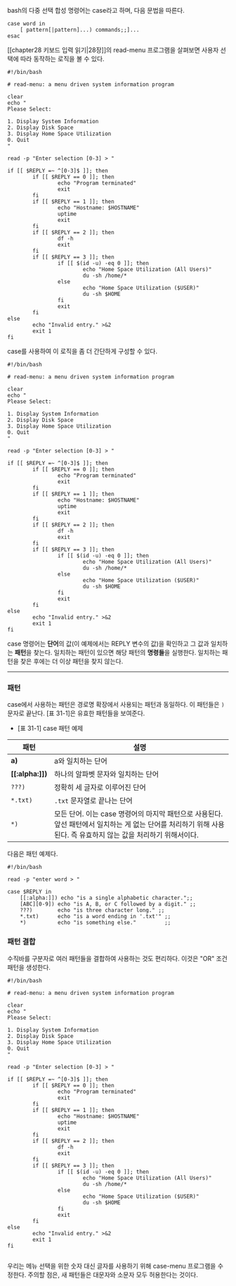 
bash의 다중 선택 합성 명령어는 case라고 하며, 다음 문법을 따른다.

```shell
case word in
	[ pattern[|pattern]...) commands;;]...
esac
```


[[chapter28 키보드 입력 읽기|28장]]의 read-menu 프로그램을 살펴보면 사용자 선택에 따라 동작하는 로직을 볼 수 있다.

```shell
#!/bin/bash

# read-menu: a menu driven system information program

clear
echo "
Please Select:

1. Display System Information
2. Display Disk Space
3. Display Home Space Utilization
0. Quit
"

read -p "Enter selection [0-3] > "

if [[ $REPLY =~ ^[0-3]$ ]]; then
        if [[ $REPLY == 0 ]]; then
                echo "Program terminated"
                exit
        fi
        if [[ $REPLY == 1 ]]; then
                echo "Hostname: $HOSTNAME"
                uptime
                exit
        fi
        if [[ $REPLY == 2 ]]; then
                df -h
                exit
        fi
        if [[ $REPLY == 3 ]]; then
                if [[ $(id -u) -eq 0 ]]; then
                        echo "Home Space Utilization (All Users)"
                        du -sh /home/*
                else
                        echo "Home Space Utilization ($USER)"
                        du -sh $HOME
                fi
                exit
        fi
else
        echo "Invalid entry." >&2
        exit 1
fi
```

case를 사용하여 이 로직을 좀 더 간단하게 구성할 수 있다.

```shell
#!/bin/bash

# read-menu: a menu driven system information program

clear
echo "
Please Select:

1. Display System Information
2. Display Disk Space
3. Display Home Space Utilization
0. Quit
"

read -p "Enter selection [0-3] > "

if [[ $REPLY =~ ^[0-3]$ ]]; then
        if [[ $REPLY == 0 ]]; then
                echo "Program terminated"
                exit
        fi
        if [[ $REPLY == 1 ]]; then
                echo "Hostname: $HOSTNAME"
                uptime
                exit
        fi
        if [[ $REPLY == 2 ]]; then
                df -h
                exit
        fi
        if [[ $REPLY == 3 ]]; then
                if [[ $(id -u) -eq 0 ]]; then
                        echo "Home Space Utilization (All Users)"
                        du -sh /home/*
                else
                        echo "Home Space Utilization ($USER)"
                        du -sh $HOME
                fi
                exit
        fi
else
        echo "Invalid entry." >&2
        exit 1
fi

```

case 명령어는 **단어**의 값(이 예제에서는 REPLY 변수의 값)을 확인하고 그 값과 일치하는 **패턴**을 찾는다. 일치하는 패턴이 있으면 해당 패턴의 **명령들**을 실행한다. 일치하는 패턴을 찾은 후에는 더 이상 패턴을 찾지 않는다.


---
### 패턴

case에서 사용하는 패턴은 경로명 확장에서 사용되는 패턴과 동일하다. 이 패턴들은 `)` 문자로 끝난다. [표 31-1]은 유효한 패턴들을 보여준다.

- [표 31-1] case 패턴 예제


| 패턴               | 설명                                                                                              |
| ---------------- | ----------------------------------------------------------------------------------------------- |
| **a)**           | a와 일치하는 단어                                                                                      |
| **[[:alpha:]])** | 하나의 알파벳 문자와 일치하는 단어                                                                             |
| `???)`           | 정확히 세 글자로 이루어진 단어                                                                               |
| `*.txt)`         | `.txt` 문자열로 끝나는 단어                                                                              |
| `*)`             | 모든 단어. 이는 case 명령어의 마지막 패턴으로 사용된다. 앞선 패턴에서 일치하는 게 없는 단어를 처리하기 위해 사용된다. 즉 유효하지 않는 값을 처리하기 위해서이다. |

다음은 패턴 예제다.

```shell
#!/bin/bash

read -p "enter word > "

case $REPLY in
	[[:alpha:]]) echo "is a single alphabetic character.";;
	[ABC][0-9]) echo "is A, B, or C followed by a digit." ;;
	???)        echo "is three character long." ;;
	*.txt)      echo "is a word ending in '.txt'" ;;
	*)          echo "is something else."         ;;
```


### 패턴 결합

수직바를 구분자로 여러 패턴들을 결합하여 사용하는 것도 편리하다. 이것은 "OR" 조건 패턴을 생성한다.

```shell
#!/bin/bash

# read-menu: a menu driven system information program

clear
echo "
Please Select:

1. Display System Information
2. Display Disk Space
3. Display Home Space Utilization
0. Quit
"

read -p "Enter selection [0-3] > "

if [[ $REPLY =~ ^[0-3]$ ]]; then
        if [[ $REPLY == 0 ]]; then
                echo "Program terminated"
                exit
        fi
        if [[ $REPLY == 1 ]]; then
                echo "Hostname: $HOSTNAME"
                uptime
                exit
        fi
        if [[ $REPLY == 2 ]]; then
                df -h
                exit
        fi
        if [[ $REPLY == 3 ]]; then
                if [[ $(id -u) -eq 0 ]]; then
                        echo "Home Space Utilization (All Users)"
                        du -sh /home/*
                else
                        echo "Home Space Utilization ($USER)"
                        du -sh $HOME
                fi
                exit
        fi
else
        echo "Invalid entry." >&2
        exit 1
fi
           
```

우리는 메뉴 선택을 위한 숫자 대신 글자를 사용하기 위해 case-menu 프로그램을 수정한다. 주의할 점은, 새 패턴들은 대문자와 소문자 모두 허용한다는 것이다.

